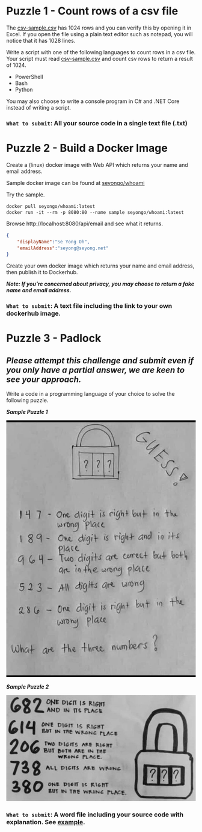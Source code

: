 # Puzzle 1 - Count rows of a csv file

The [csv-sample.csv](./csv-sample.csv) has 1024 rows and you can verify this by opening it in Excel. If you open the file using a plain text editor such as notepad, you will notice that it has 1028 lines. 

Write a script with one of the following languages to count rows in a csv file. Your script must read [csv-sample.csv](./csv-sample.csv) and count csv rows to return a result of 1024.

* PowerShell
* Bash
* Python

You may also choose to write a console program in C# and .NET Core instead of writing a script.

### `What to submit`: All your source code in a single text file (.txt)



# Puzzle 2 - Build a Docker Image

Create a (linux) docker image with Web API which returns your name and email address.

Sample docker image can be found at [seyongo/whoami](https://hub.docker.com/repository/docker/seyongo/whoami)

Try the sample.
```
docker pull seyongo/whoami:latest
docker run -it --rm -p 8080:80 --name sample seyongo/whoami:latest
```

Browse http://localhost:8080/api/email and see what it returns.

```json
{
    "displayName":"Se Yong Oh",
    "emailAddress":"seyong@seyong.net"
}
```

Create your own docker image which returns your name and email address, then publish it to Dockerhub.

***Note: If you’re concerned about privacy, you may choose to return a fake name and email address.***

### `What to submit`: A text file including the link to your own dockerhub image.


# Puzzle 3 - Padlock
## ***Please attempt this challenge and submit even if you only have a partial answer, we are keen to see your approach.***

Write a code in a programming language of your choice to solve the following puzzle.

***Sample Puzzle 1***

![padlock-puzzle1.png](padlock-puzzle1.png)


***Sample Puzzle 2***

![padlock-puzzle2.png](padlock-puzzle2.png)


### `What to submit`: A word file including your source code with explanation. See [example](Puzzle-Answer-Sample.md).

